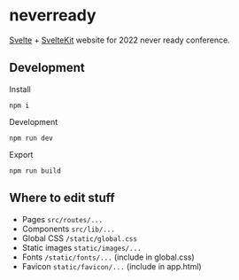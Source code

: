 # neverready

[Svelte](https://svelte.dev) + [SvelteKit](https://kit.svelte.dev) website for 2022 never ready conference.

## Development

Install
```
npm i
```

Development
```
npm run dev
```

Export
```
npm run build
```

## Where to edit stuff

- Pages `src/routes/...`
- Components `src/lib/...`
- Global CSS `/static/global.css`
- Static images `static/images/...`
- Fonts `/static/fonts/...` (include in global.css)
- Favicon `static/favicon/...` (include in app.html)